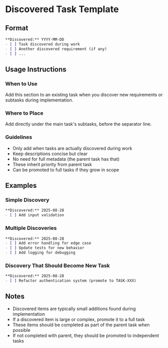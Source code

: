 # Discovered Task Template

## Format
```markdown
**Discovered:** YYYY-MM-DD
- [ ] Task discovered during work
- [ ] Another discovered requirement (if any)
- [ ] ...
```

## Usage Instructions

### When to Use
Add this section to an existing task when you discover new requirements or subtasks during implementation.

### Where to Place
Add directly under the main task's subtasks, before the separator line.

### Guidelines
- Only add when tasks are actually discovered during work
- Keep descriptions concise but clear
- No need for full metadata (the parent task has that)
- These inherit priority from parent task
- Can be promoted to full tasks if they grow in scope

## Examples

### Simple Discovery
```markdown
**Discovered:** 2025-08-28
- [ ] Add input validation
```

### Multiple Discoveries
```markdown
**Discovered:** 2025-08-28
- [ ] Add error handling for edge case
- [ ] Update tests for new behavior
- [ ] Add logging for debugging
```

### Discovery That Should Become New Task
```markdown
**Discovered:** 2025-08-28
- [ ] Refactor authentication system (promote to TASK-XXX)
```

## Notes
- Discovered items are typically small additions found during implementation
- If a discovered item is large or complex, promote it to a full task
- These items should be completed as part of the parent task when possible
- If not completed with parent, they should be promoted to independent tasks